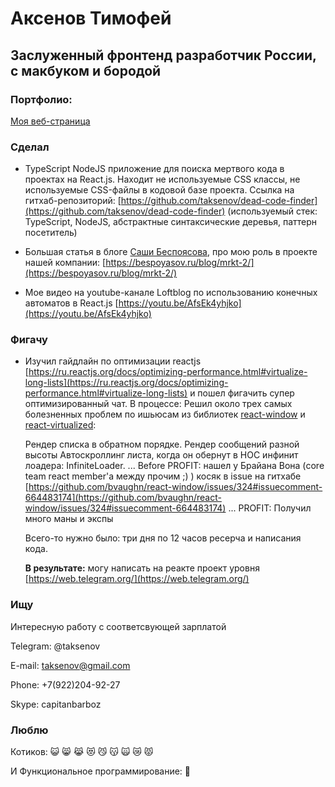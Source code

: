 # Аксенов Тимофей

## Заслуженный фронтенд разработчик России, с макбуком и бородой

### Портфолио:

[Моя веб-страница](https://taksenov.github.io/my-homepage/)

### Сделал

- TypeScript NodeJS приложение для поиска мертвого кода в проектах на React.js. Находит не используемые CSS классы, не используемые CSS-файлы в кодовой базе проекта. Ссылка на гитхаб-репозиторий: [https://github.com/taksenov/dead-code-finder](https://github.com/taksenov/dead-code-finder)
  (используемый стек: TypeScript, NodeJS, абстрактные синтаксические деревья, паттерн посетитель)

- Большая статья в блоге [Саши Беспоясова](https://bespoyasov.ru/), про мою роль в проекте нашей компании: [https://bespoyasov.ru/blog/mrkt-2/](https://bespoyasov.ru/blog/mrkt-2/)

- Мое видео на youtube-канале Loftblog по использованию конечных автоматов в React.js [https://youtu.be/AfsEk4yhjko](https://youtu.be/AfsEk4yhjko)

### Фигачу

- Изучил гайдлайн по оптимизации reactjs [https://ru.reactjs.org/docs/optimizing-performance.html#virtualize-long-lists](https://ru.reactjs.org/docs/optimizing-performance.html#virtualize-long-lists) и пошел фигачить супер оптимизированный чат. В процессе:
  Решил около трех самых болезненных проблем по ишьюсам из библиотек [react-window](https://react-window.now.sh/) и [react-virtualized](https://bvaughn.github.io/react-virtualized/):

  Рендер списка в обратном порядке.
  Рендер сообщений разной высоты
  Автоскроллинг листа, когда он обернут в HOC инфинит лоадера: InfiniteLoader.
  ...
  Before PROFIT: нашел у Брайана Вона (core team react member'а между прочим ;) ) косяк в issue на гитхабе [https://github.com/bvaughn/react-window/issues/324#issuecomment-664483174](https://github.com/bvaughn/react-window/issues/324#issuecomment-664483174)
  ...
  PROFIT: Получил много маны и экспы

  Всего-то нужно было: три дня по 12 часов ресерча и написания кода.

  **В результате:** могу написать на реакте проект уровня [https://web.telegram.org/](https://web.telegram.org/)

### Ищу

Интересную работу с соответсвующей зарплатой

Telegram: @taksenov

E-mail: taksenov@gmail.com

Phone: +7(922)204-92-27

Skype: capitanbarboz

### Люблю

Котиков: 😺 😸 😹 😻 😼 😽 🙀 😿 😾

И Функциональное программирование: 🦄
